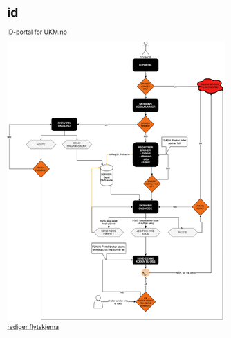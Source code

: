 # id
ID-portal for UKM.no

![Midlertidig flytskjema](Flytskjema.png?raw=true)
[rediger flytskjema](https://app.diagrams.net/)

